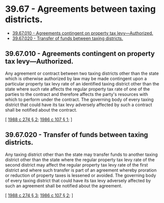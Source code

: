 # 39.67 - Agreements between taxing districts.
* [39.67.010 - Agreements contingent on property tax levy—Authorized.](#3967010---agreements-contingent-on-property-tax-levyauthorized)
* [39.67.020 - Transfer of funds between taxing districts.](#3967020---transfer-of-funds-between-taxing-districts)
## 39.67.010 - Agreements contingent on property tax levy—Authorized.
Any agreement or contract between two taxing districts other than the state which is otherwise authorized by law may be made contingent upon a particular property tax levy rate of an identified taxing district other than the state where such rate affects the regular property tax rate of one of the parties to the contract and therefore affects the party's resources with which to perform under the contract. The governing body of every taxing district that could have its tax levy adversely affected by such a contract shall be notified about the contract.

\[ [1988 c 274 § 2](https://leg.wa.gov/CodeReviser/documents/sessionlaw/1988c274.pdf?cite=1988%20c%20274%20§%202); [1986 c 107 § 1](https://leg.wa.gov/CodeReviser/documents/sessionlaw/1986c107.pdf?cite=1986%20c%20107%20§%201); \]

## 39.67.020 - Transfer of funds between taxing districts.
Any taxing district other than the state may transfer funds to another taxing district other than the state where the regular property tax levy rate of the second district may affect the regular property tax levy rate of the first district and where such transfer is part of an agreement whereby proration or reduction of property taxes is lessened or avoided. The governing body of every taxing district that could have its tax levy adversely affected by such an agreement shall be notified about the agreement.

\[ [1988 c 274 § 3](https://leg.wa.gov/CodeReviser/documents/sessionlaw/1988c274.pdf?cite=1988%20c%20274%20§%203); [1986 c 107 § 2](https://leg.wa.gov/CodeReviser/documents/sessionlaw/1986c107.pdf?cite=1986%20c%20107%20§%202); \]

